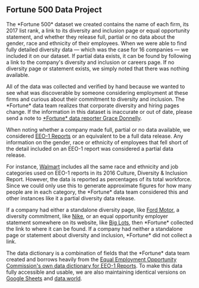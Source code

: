 ## Fortune 500 Data Project
<p>The *Fortune 500* dataset we created contains the name of each firm, its 2017 list rank, a link to its diversity and inclusion page or equal opportunity statement, and whether they release full, partial or no data about the gender, race and ethnicity of their employees.
When we were able to find fully detailed diversity data — which was the case for 16 companies — we included it on our dataset. If partial data exists, it can be found by following a link to the company's diversity and inclusion or careers page. If no diversity page or statement exists, we simply noted that there was nothing available.</p>

<p>All of the data was collected and verified by hand because we wanted to see what was discoverable by someone considering employment at these firms and curious about their commitment to diversity and inclusion. The *Fortune* data team realizes that corporate diversity and hiring pages change. If the information in this dataset is inaccurate or out of date, please send a note to <a href="mailto:grace.donnelly@fortune.com?Subject=Fortune 500 Diversity Data" target="_top">*Fortune* data reporter Grace Donnelly</a>.</p>

<p>When noting whether a company made full, partial or no data available, we considered <a href="https://www.eeoc.gov/employers/eeo1survey/faq.cfm#About">EEO-1 Reports</a> or an equivalent to be a full data release. Any information on the gender, race or ethnicity of employees that fell short of the detail included on an EEO-1 report was considered a partial data release.</p>

<p>For instance, <a href="https://cdn.corporate.walmart.com/8c/08/6bc1b69f4a94a423957d4c2162db/wm-cdireport2016-v27-reader-pages.pdf">Walmart</a> includes all the same race and ethnicity and job categories used on EEO-1 reports in its 2016 Culture, Diversity & Inclusion Report. However, the data is reported as percentages of its total workforce. Since we could only use this to generate approximate figures for how many people are in each category, the *Fortune* data team considered this and other instances like it a partial diversity data release.</p>

<p>If a company had either a standalone diversity page, like <a href="https://corporate.ford.com/company/diversity.html">Ford Motor</a>, a diversity commitment, like <a href="http://about.nike.com/pages/people">Nike</a>, or an equal opportunity employer statement somewhere on its website, like <a href="http://www.biglots.com/corporate/careers">Big Lots</a>, then *Fortune* collected the link to where it can be found. If a company had neither a standalone page or statement about diversity and inclusion, *Fortune* did not collect a link.</p>

<p>The data dictionary is a combination of fields that the *Fortune* data team created and borrows heavily from the <a href="https://www.eeoc.gov/eeoc/statistics/employment/jobpat-eeo1/2011/upload/data_dictionary-2013.xls">Equal Employment Opportunity Commission's own data dictionary for EEO-1 Reports</a>. To make this data fully accessible and usable, we are also maintaining identical versions on <a href="https://docs.google.com/spreadsheets/d/1mWbUHiC1GXnKqtDF_rAViv-1V69buMhfbcJzUmkU79Q/edit#gid=1040235975">Google Sheets</a> and <a href="https://data.world/gracedonnelly/2017-fortune-500-diversity">data.world</a>.</p>

 
